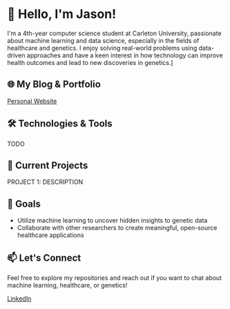# 👋 Hello, I'm Jason!
I'm a 4th-year computer science student at Carleton University, passionate about machine learning and data science, especially in the fields of healthcare and genetics. I enjoy solving real-world problems using data-driven approaches and have a keen interest in how technology can improve health outcomes and lead to new discoveries in genetics.]

## 🌐 My Blog & Portfolio
[Personal Website](https://sightsontheheights.github.io/)

## 🛠️ Technologies & Tools
TODO

## 🔬 Current Projects
PROJECT 1: DESCRIPTION

## 🚀 Goals
- Utilize machine learning to uncover hidden insights to genetic data
- Collaborate with other researchers to create meaningful, open-source healthcare applications

## 📫 Let's Connect

Feel free to explore my repositories and reach out if you want to chat about machine learning, healthcare, or genetics!

[LinkedIn](https://www.linkedin.com/in/jason-au-ottawa/)
